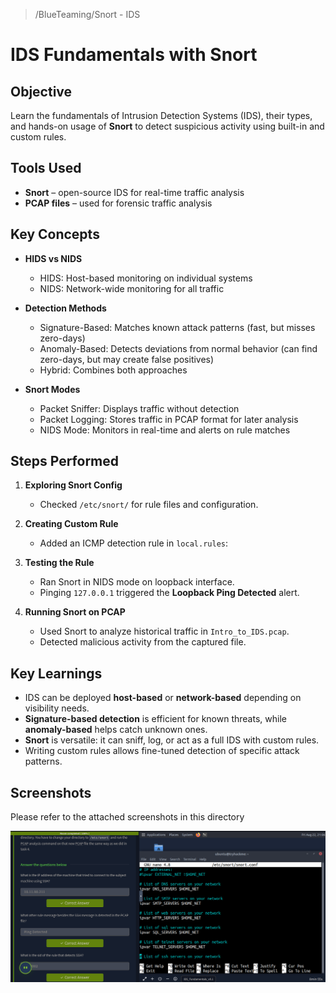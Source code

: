 > /BlueTeaming/Snort - IDS
# IDS Fundamentals with Snort

## Objective
Learn the fundamentals of Intrusion Detection Systems (IDS), their types, and hands-on usage of **Snort** to detect suspicious activity using built-in and custom rules.

## Tools Used
- **Snort** – open-source IDS for real-time traffic analysis  
- **PCAP files** – used for forensic traffic analysis  

## Key Concepts
- **HIDS vs NIDS**  
  - HIDS: Host-based monitoring on individual systems  
  - NIDS: Network-wide monitoring for all traffic  

- **Detection Methods**  
  - Signature-Based: Matches known attack patterns (fast, but misses zero-days)  
  - Anomaly-Based: Detects deviations from normal behavior (can find zero-days, but may create false positives)  
  - Hybrid: Combines both approaches  

- **Snort Modes**  
  - Packet Sniffer: Displays traffic without detection  
  - Packet Logging: Stores traffic in PCAP format for later analysis  
  - NIDS Mode: Monitors in real-time and alerts on rule matches  

## Steps Performed
1. **Exploring Snort Config**  
   - Checked `/etc/snort/` for rule files and configuration.  

2. **Creating Custom Rule**  
   - Added an ICMP detection rule in `local.rules`:  

3. **Testing the Rule**  
   - Ran Snort in NIDS mode on loopback interface.  
   - Pinging `127.0.0.1` triggered the **Loopback Ping Detected** alert.  

4. **Running Snort on PCAP**  
   - Used Snort to analyze historical traffic in `Intro_to_IDS.pcap`.  
   - Detected malicious activity from the captured file.  

## Key Learnings
- IDS can be deployed **host-based** or **network-based** depending on visibility needs.  
- **Signature-based detection** is efficient for known threats, while **anomaly-based** helps catch unknown ones.  
- **Snort** is versatile: it can sniff, log, or act as a full IDS with custom rules.  
- Writing custom rules allows fine-tuned detection of specific attack patterns.  

## Screenshots
Please refer to the attached screenshots in this directory

![](./Snort%20Fundamentals%20Lab.png)